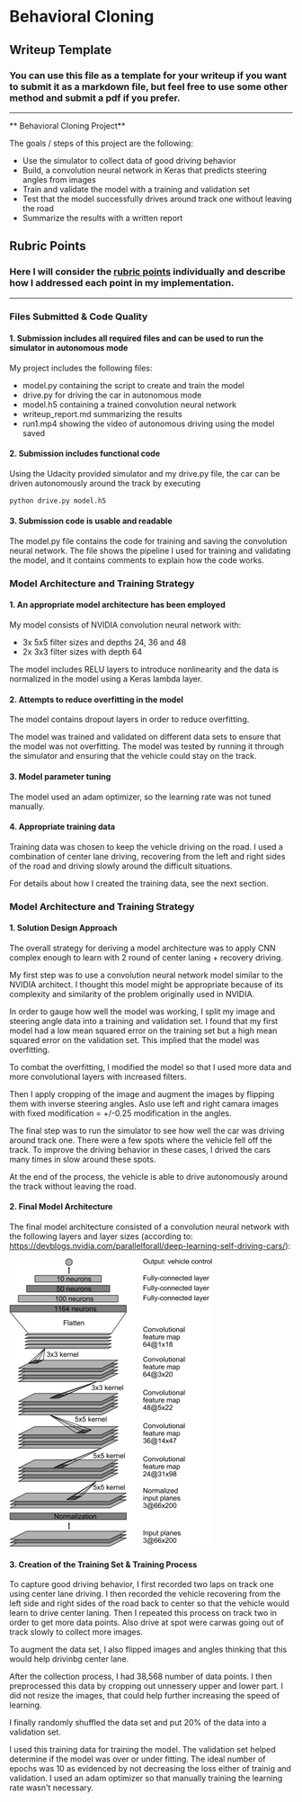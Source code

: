 # **Behavioral Cloning** 

## Writeup Template

### You can use this file as a template for your writeup if you want to submit it as a markdown file, but feel free to use some other method and submit a pdf if you prefer.

---

** Behavioral Cloning Project**

The goals / steps of this project are the following:
* Use the simulator to collect data of good driving behavior
* Build, a convolution neural network in Keras that predicts steering angles from images
* Train and validate the model with a training and validation set
* Test that the model successfully drives around track one without leaving the road
* Summarize the results with a written report


[//]: # (Image References)

[image1]: ./examples/placeholder.png "Model Visualization"
[image2]: ./examples/placeholder.png "Grayscaling"
[image3]: ./examples/placeholder_small.png "Recovery Image"
[image4]: ./examples/placeholder_small.png "Recovery Image"
[image5]: ./examples/placeholder_small.png "Recovery Image"
[image6]: ./examples/placeholder_small.png "Normal Image"
[image7]: ./examples/placeholder_small.png "Flipped Image"
[image8]: ./examples/cnn-architecture.png "NVIDIA CNN Architect"


## Rubric Points
### Here I will consider the [rubric points](https://review.udacity.com/#!/rubrics/432/view) individually and describe how I addressed each point in my implementation.  

---
### Files Submitted & Code Quality

#### 1. Submission includes all required files and can be used to run the simulator in autonomous mode

My project includes the following files:
* model.py containing the script to create and train the model
* drive.py for driving the car in autonomous mode
* model.h5 containing a trained convolution neural network 
* writeup_report.md summarizing the results
* run1.mp4 showing the video of autonomous driving using the model saved

#### 2. Submission includes functional code
Using the Udacity provided simulator and my drive.py file, the car can be driven autonomously around the track by executing 
```sh
python drive.py model.h5
```

#### 3. Submission code is usable and readable

The model.py file contains the code for training and saving the convolution neural network. The file shows the pipeline I used for training and validating the model, and it contains comments to explain how the code works.

### Model Architecture and Training Strategy

#### 1. An appropriate model architecture has been employed

My model consists of NVIDIA convolution neural network with:
  * 3x 5x5 filter sizes and depths 24, 36 and 48
  * 2x 3x3 filter sizes with depth 64

The model includes RELU layers to introduce nonlinearity and the data is normalized in the model using a Keras lambda layer.

#### 2. Attempts to reduce overfitting in the model

The model contains dropout layers in order to reduce overfitting. 

The model was trained and validated on different data sets to ensure that the model was not overfitting. The model was tested by running it through the simulator and ensuring that the vehicle could stay on the track.

#### 3. Model parameter tuning

The model used an adam optimizer, so the learning rate was not tuned manually.

#### 4. Appropriate training data

Training data was chosen to keep the vehicle driving on the road. I used a combination of center lane driving, recovering from the left and right sides of the road and driving slowly around the difficult situations.

For details about how I created the training data, see the next section. 

### Model Architecture and Training Strategy

#### 1. Solution Design Approach

The overall strategy for deriving a model architecture was to apply CNN complex enough to learn with 2 round of center laning + recovery driving.

My first step was to use a convolution neural network model similar to the NVIDIA architect. I thought this model might be appropriate because of its complexity and similarity of the problem originally used in NVIDIA.

In order to gauge how well the model was working, I split my image and steering angle data into a training and validation set. I found that my first model had a low mean squared error on the training set but a high mean squared error on the validation set. This implied that the model was overfitting. 

To combat the overfitting, I modified the model so that I used more data and more convolutional layers with increased filters.

Then I apply cropping of the image and augment the images by flipping them with inverse steering angles. Aslo use left and right camara images with fixed modification = +/-0.25 modification in the angles.  

The final step was to run the simulator to see how well the car was driving around track one. There were a few spots where the vehicle fell off the track. To improve the driving behavior in these cases, I drived the cars many times in slow around these spots.

At the end of the process, the vehicle is able to drive autonomously around the track without leaving the road.

#### 2. Final Model Architecture

The final model architecture consisted of a convolution neural network with the following layers and layer sizes (according to: https://devblogs.nvidia.com/parallelforall/deep-learning-self-driving-cars/):

![alt text][image8]

#### 3. Creation of the Training Set & Training Process

To capture good driving behavior, I first recorded two laps on track one using center lane driving. I then recorded the vehicle recovering from the left side and right sides of the road back to center so that the vehicle would learn to drive center laning. Then I repeated this process on track two in order to get more data points. Also drive at spot were carwas going out of track slowly to collect more images.

To augment the data set, I also flipped images and angles thinking that this would help drivinbg center lane. 

After the collection process, I had 38,568 number of data points. I then preprocessed this data by cropping out unnessery upper and lower part. I did not resize the images, that could help further increasing the speed of learning.

I finally randomly shuffled the data set and put 20% of the data into a validation set. 

I used this training data for training the model. The validation set helped determine if the model was over or under fitting. The ideal number of epochs was 10 as evidenced by not decreasing the loss either of trainig and validation. I used an adam optimizer so that manually training the learning rate wasn't necessary.
